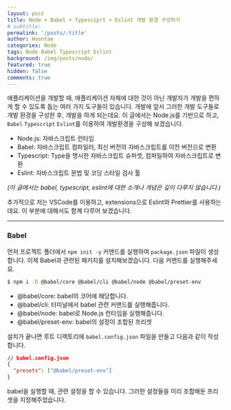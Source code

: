 ```yaml
---
layout: post
title: Node + Babel + Typesciprt + Eslint 개발 환경 구성하기
# subtitle:
permalink: '/posts/:title'
author: Hoontae
categories: Node
tags: Node Babel Typescript Eslint
background: /img/posts/node/
featured: true
hidden: false
comments: true
---
```


애플리케이션을 개발할 때, 애플리케이션 자체에 대한 것이 아닌 개발자가 개발을 편하게 할 수 있도록 돕는 여러 가지 도구들이 있습니다. 개발에 앞서 그러한 개발 도구들로 개발 환경을 구성한 후, 개발을 하게 되는데요. 이 글에서는 Node.js를 기반으로 하고, `Babel` `Typescript` `Eslint`를 이용하여 개발환경을 구성해 보겠습니다.

- Node.js: 자바스크립트 런타임
- Babel: 자바스크립트 컴파일러, 최신 버전의 자바스크립트를 이전 버전으로 변환
- Typescript: Type을 명시한 자바스크립트 슈퍼셋, 컴파일하여 자바스크립트로 변환
- Eslint: 자바스크립트 문법 및 코딩 스타일 검사 툴

_(이 글에서는 babel, typescript, eslint에 대한 소개나 개념은 깊이 다루지 않습니다.)_

추가적으로 저는 VSCode를 이용하고, extensions으로 Eslint와 Prettier를 사용하는데요. 이 부분에 대해서도 함께 다루어 보겠습니다.

---

### Babel

먼저 프로젝트 폴더에서 `npm init -y` 커맨드를 실행하여 `package.json` 파일이 생성합니다. 이제 Babel과 관련된 패키지를 설치해보겠습니다. 다음 커맨드를 실행해주세요.

```bash
$ npm i -D @babel/core @babel/cli @babel/node @babel/preset-env
```

- @babel/core: babel의 코어에 해당합니다.
- @babel/cli: 터미널에서 babel 관련 커맨드를 실행해줍니다.
- @babel/node: babel로 Node.js 런타임을 실행해줍니다.
- @babel/preset-env: babel의 설정이 조합된 프리셋

설치가 끝나면 루트 디렉토리에 `babel.config.json` 파일을 만들고 다음과 같이 작성합니다.

```json
// babel.config.json
{
  "presets": ["@babel/preset-env"]
}
```

babel을 실행할 때, 관련 설정을 할 수 있습니다. 그러한 설정들을 미리 조합해둔 프리셋을 지정해주었습니다.

